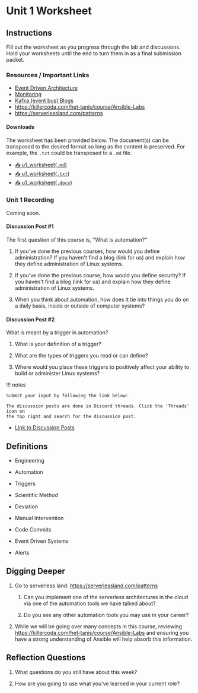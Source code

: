 # Unit 1 Worksheet

## Instructions

Fill out the worksheet as you progress through the lab and discussions.
Hold your worksheets until the end to turn them in as a final submission packet.

### Resources / Important Links

- [Event Driven Architecture](https://serverlessland.com/)
- [Monitoring](https://get.influxdata.com/rs/972-GDU-533/images/Customer%20Case%20Study_%20Wayfair.pdf)
- [Kafka (event bus) Blogs](https://aws.amazon.com/blogs/big-data/tag/amazon-msk/)
- <https://killercoda.com/het-tanis/course/Ansible-Labs>
- <https://serverlessland.com/patterns>

#### Downloads

The worksheet has been provided below. The document(s) can be transposed to
the desired format so long as the content is preserved. For example, the `.txt`
could be transposed to a `.md` file.

- <a href="../../assets/downloads/u/u1_worksheet.md" target="_blank" download>📥 u1_worksheet(`.md`)</a>
- <a href="../../assets/downloads/u/u1_worksheet.txt" target="_blank" download>📥 u1_worksheet(`.txt`)</a>
- <a href="../../assets/downloads/u/u1_worksheet.docx" target="_blank" download>📥 u1_worksheet(`.docx`)</a>

### Unit 1 Recording

Coming soon.

<!-- <iframe -->
<!--     style="width: 100%; height: 100%; border: none; -->
<!--     aspect-ratio: 16/9; border-radius: 1rem; background:black" -->
<!--     src="PLACEHOLDER: Unit Embed Link" -->
<!--     title="Automation Unit 1: Automation Tools - Lecure Recording" -->
<!--     frameborder="0" -->
<!--     allow="accelerometer; autoplay; clipboard-write; encrypted-media; gyroscope; picture-in-picture; web-share" -->
<!--     referrerpolicy="strict-origin-when-cross-origin" -->
<!--     allowfullscreen> -->
<!-- </iframe> -->

#### Discussion Post #1

The first question of this course is, "What is automation?"

1. If you've done the previous courses, how would you define administration? If you
   haven't find a blog (link for us) and explain how they define administration of Linux
   systems.

2. If you've done the previous course, how would you define security? If you haven't
   find a blog (link for us) and explain how they define administration of Linux systems.

3. When you think about automation, how does it tie into things you do on a daily
   basis, inside or outside of computer systems?

#### Discussion Post #2

What is meant by a trigger in automation?

1. What is your definition of a trigger?

2. What are the types of triggers you read or can define?

3. Where would you place these triggers to positively affect your ability to
   build or administer Linux systems?

!!! notes

    Submit your input by following the link below:

    The discussion posts are done in Discord threads. Click the 'Threads' icon on
    the top right and search for the discussion post.

- [Link to Discussion Posts](https://discord.com/channels/611027490848374811/1098309490681598072)

## Definitions

- Engineering

- Automation

- Triggers

- Scientific Method

- Deviation

- Manual Intervention

- Code Commits

- Event Driven Systems

- Alerts

## Digging Deeper

1. Go to serverless land: <https://serverlessland.com/patterns>

   1. Can you implement one of the serverless architectures in the cloud via one
      of the automation tools we have talked about?

   2. Do you see any other automation tools you may use in your career?

2. While we will be going over many concepts in this course, reviewing
   <https://killercoda.com/het-tanis/course/Ansible-Labs> and ensuring
   you have a strong understanding of Ansible will help absorb this information.

## Reflection Questions

1. What questions do you still have about this week?

2. How are you going to use what you've learned in your current role?
